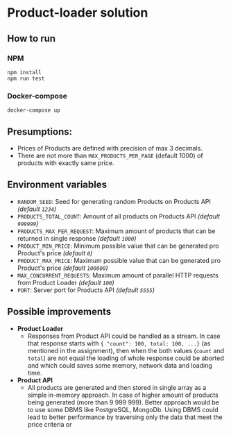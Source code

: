 # Product-loader solution

## How to run

### NPM

```
npm install
npm run test
```

### Docker-compose

```
docker-compose up
```

## Presumptions:

- Prices of Products are defined with precision of max 3 decimals.
- There are not more than `MAX_PRODUCTS_PER_PAGE` (default 1000) of products with exactly same price.

## Environment variables

- `RANDOM_SEED`: Seed for generating random Products on Products API *(default `1234`)*
- `PRODUCTS_TOTAL_COUNT`: Amount of all products on Products API *(default `999999`)*
- `PRODUCTS_MAX_PER_REQUEST`: Maximum amount of products that can be returned in single response *(default `1000`)*
- `PRODUCT_MIN_PRICE`: Minimum possible value that can be generated pro Product's price *(default `0`)*
- `PRODUCT_MAX_PRICE`: Maximum possible value that can be generated pro Product's price *(default `100000`)*
- `MAX_CONCURRENT_REQUESTS`: Maximum amount of parallel HTTP requests from Product Loader *(default `100`)*
- `PORT`: Server port for Products API *(default `5555`)*

## Possible improvements

- **Product Loader**
    - Responses from Product API could be handled as a stream. In case that response starts with
      `{ "count": 100, total: 100, ...}` (as mentioned in the assignment), then when the both values (`count` and
      `total`) are not equal the loading of whole response could be aborted and which could saves some memory, network
      data and loading time.
- **Product API**
    - All products are generated and then stored in single array as a simple in-memory approach. In case of higher
      amount of products being generated (more than 9 999 999). Better approach would be to use some DBMS like
      PostgreSQL, MongoDb. Using DBMS could lead to better performance by traversing only the data that meet the price
      criteria or 

